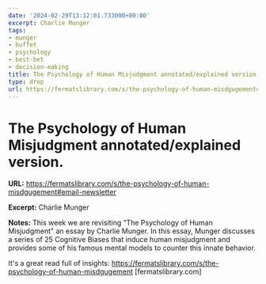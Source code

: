 ```yaml
---
date: '2024-02-29T13:12:01.733000+00:00'
excerpt: Charlie Munger
tags:
- munger
- buffet
- psychology
- best-bet
- decision-making
title: The Psychology of Human Misjudgment annotated/explained version.
type: drop
url: https://fermatslibrary.com/s/the-psychology-of-human-misdgugement#email-newsletter
---
```


# The Psychology of Human Misjudgment annotated/explained version.

**URL:** https://fermatslibrary.com/s/the-psychology-of-human-misdgugement#email-newsletter

**Excerpt:** Charlie Munger

**Notes:**
This week we are revisiting “The Psychology of Human Misjudgment" an essay by Charlie Munger.  In this essay, Munger discusses a series of 25 Cognitive Biases that induce human misjudgment and provides some of his famous mental models to counter this innate behavior.

It's a great read full of insights: https://fermatslibrary.com/s/the-psychology-of-human-misdgugement [fermatslibrary.com]
